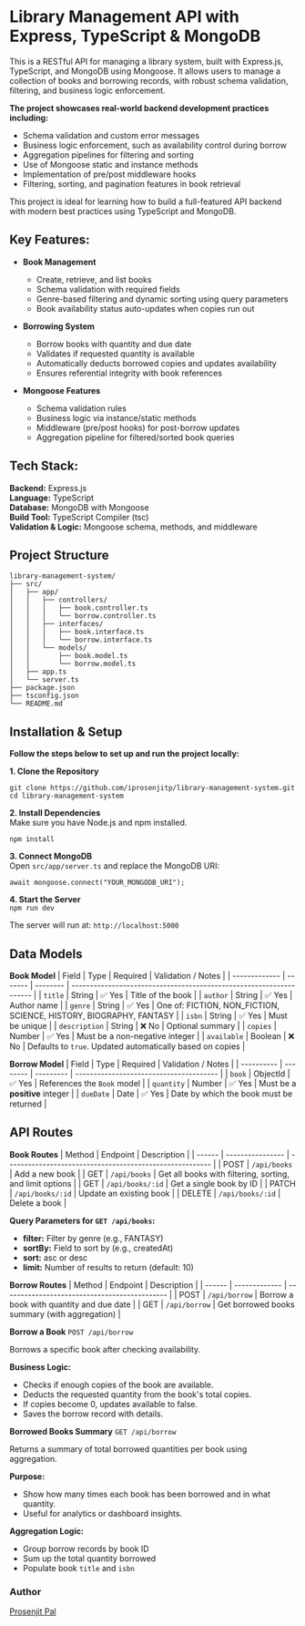 # Library Management API with Express, TypeScript & MongoDB
This is a RESTful API for managing a library system, built with Express.js, TypeScript, and MongoDB using Mongoose. It allows users to manage a collection of books and borrowing records, with robust schema validation, filtering, and business logic enforcement.

**The project showcases real-world backend development practices including:**
- Schema validation and custom error messages
- Business logic enforcement, such as availability control during borrow
- Aggregation pipelines for filtering and sorting
- Use of Mongoose static and instance methods
- Implementation of pre/post middleware hooks
- Filtering, sorting, and pagination features in book retrieval

This project is ideal for learning how to build a full-featured API backend with modern best practices using TypeScript and MongoDB.

## Key Features:
- **Book Management**
    - Create, retrieve, and list books
    - Schema validation with required fields
    - Genre-based filtering and dynamic sorting using query parameters
    - Book availability status auto-updates when copies run out

- **Borrowing System**
    - Borrow books with quantity and due date
    - Validates if requested quantity is available
    - Automatically deducts borrowed copies and updates availability
    - Ensures referential integrity with book references

- **Mongoose Features**
    - Schema validation rules
    - Business logic via instance/static methods
    - Middleware (pre/post hooks) for post-borrow updates
    - Aggregation pipeline for filtered/sorted book queries


## Tech Stack:
**Backend:** Express.js \
**Language:** TypeScript \
**Database:** MongoDB with Mongoose \
**Build Tool:** TypeScript Compiler (tsc) \
**Validation & Logic:** Mongoose schema, methods, and middleware


## Project Structure
```
library-management-system/
├── src/
│   ├── app/
│   │   ├── controllers/
│   │   │   ├── book.controller.ts
│   │   │   └── borrow.controller.ts
│   │   ├── interfaces/
│   │   │   ├── book.interface.ts
│   │   │   └── borrow.interface.ts
│   │   └── models/
│   │       ├── book.model.ts
│   │       └── borrow.model.ts
│   ├── app.ts
│   └── server.ts
├── package.json
├── tsconfig.json
└── README.md
```

## Installation & Setup
**Follow the steps below to set up and run the project locally:**

**1. Clone the Repository** 
```
git clone https://github.com/iprosenjitp/library-management-system.git
cd library-management-system
```

**2. Install Dependencies** \
Make sure you have Node.js and npm installed.
```
npm install
```

**3. Connect MongoDB** \
Open `src/app/server.ts` and replace the MongoDB URI:

```await mongoose.connect("YOUR_MONGODB_URI");```


**4. Start the Server** \
```npm run dev```

The server will run at: ```http://localhost:5000```


## Data Models

**Book Model**
| Field         | Type    | Required | Validation / Notes                                                  |
| ------------- | ------- | -------- | ------------------------------------------------------------------- |
| `title`       | String  | ✅ Yes    | Title of the book                                                   |
| `author`      | String  | ✅ Yes    | Author name                                                         |
| `genre`       | String  | ✅ Yes    | One of: FICTION, NON\_FICTION, SCIENCE, HISTORY, BIOGRAPHY, FANTASY |
| `isbn`        | String  | ✅ Yes    | Must be unique                                                      |
| `description` | String  | ❌ No     | Optional summary                                                    |
| `copies`      | Number  | ✅ Yes    | Must be a non-negative integer                                      |
| `available`   | Boolean | ❌ No     | Defaults to `true`. Updated automatically based on copies           |



**Borrow Model**
| Field      | Type     | Required  | Validation / Notes                      |
| ---------- | -------- | --------- | --------------------------------------- |
| `book`     | ObjectId | ✅ Yes    | References the `Book` model             |
| `quantity` | Number   | ✅ Yes    | Must be a **positive** integer          |
| `dueDate`  | Date     | ✅ Yes    | Date by which the book must be returned |


## API Routes
**Book Routes**
| Method | Endpoint         | Description                                              |
| ------ | ---------------- | -------------------------------------------------------- |
| POST   | `/api/books`     | Add a new book                                           |
| GET    | `/api/books`     | Get all books with filtering, sorting, and limit options |
| GET    | `/api/books/:id` | Get a single book by ID                                  |
| PATCH  | `/api/books/:id` | Update an existing book                                  |
| DELETE | `/api/books/:id` | Delete a book                                            |

**Query Parameters for `GET /api/books`:**
- **filter:** Filter by genre (e.g., FANTASY)
- **sortBy:** Field to sort by (e.g., createdAt)
- **sort:** asc or desc
- **limit:** Number of results to return (default: 10)

**Borrow Routes**
| Method | Endpoint      | Description                                   |
| ------ | ------------- | --------------------------------------------- |
| POST   | `/api/borrow` | Borrow a book with quantity and due date      |
| GET    | `/api/borrow` | Get borrowed books summary (with aggregation) |

**Borrow a Book**
`POST /api/borrow`

Borrows a specific book after checking availability.

**Business Logic:**
- Checks if enough copies of the book are available.
- Deducts the requested quantity from the book's total copies.
- If copies become 0, updates available to false.
- Saves the borrow record with details.

**Borrowed Books Summary**
`GET /api/borrow`

Returns a summary of total borrowed quantities per book using aggregation.

**Purpose:**
- Show how many times each book has been borrowed and in what quantity.
- Useful for analytics or dashboard insights.

**Aggregation Logic:**
- Group borrow records by book ID
- Sum up the total quantity borrowed
- Populate book `title` and `isbn`


### Author 
[Prosenjit Pal](https://www.linkedin.com/in/iprosenjitp/)